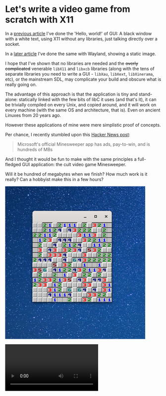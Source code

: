 # Let's write a video game from scratch with X11

In a [previous article](/blog/x11_x64.html) I've done the 'Hello, world!' of GUI: A black window with a white text, using X11 without any libraries, just talking directly over a socket. 

In a [later article](/blog/wayland_from_scratch.html) I've done the same with Wayland, showing a static image.

I hope that I've shown that no libraries are needed and the ~~overly complicated~~ venerable `libX11` and `libxcb` libraries (along with the tens of separate libraries you need to write a GUI - `libXau`, `libXext`, `libXinerama`, etc), or the mainstream SDL, may complicate your build and obscure what is really going on.

The advantage of this approach is that the application is tiny and stand-alone: statically linked with the few bits of libC it uses (and that's it), it can be trivially compiled on every Unix, and copied around, and it will work on every machine (with the same OS and architecture, that is). Even on ancient Linuxes from 20 years ago.

However these applications of mine were mere simplistic proof of concepts. 

Per chance, I recently stumbled upon this [Hacker News post](https://news.ycombinator.com/item?id=40647278): 

> 	Microsoft's official Minesweeper app has ads, pay-to-win, and is hundreds of MBs

And I thought it would be fun to make with the same principles a full-fledged GUI application: the cult video game Minesweeper.

Will it be hundred of megabytes when we finish? How much work is it really? Can a hobbyist make this in a few hours? 

![Screenshot](https://github.com/gaultier/minesweeper-from-scratch/raw/master/screenshot.png)

![Screencast](https://github.com/gaultier/minesweeper-from-scratch/raw/master/screencast.webm)


